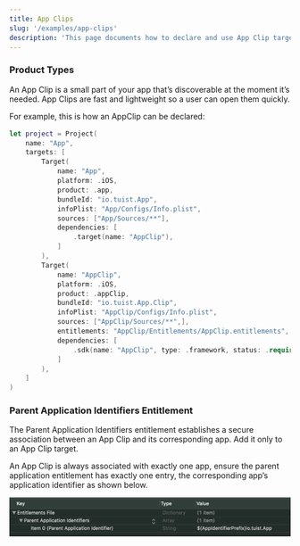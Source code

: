 ```yaml
---
title: App Clips
slug: '/examples/app-clips'
description: 'This page documents how to declare and use App Clip targets.'
---
```


### Product Types

An App Clip is a small part of your app that’s discoverable at the moment it’s needed. App Clips are fast and lightweight so a user can open them quickly.

For example, this is how an AppClip can be declared:

```swift
let project = Project(
    name: "App",
    targets: [
        Target(
            name: "App",
            platform: .iOS,
            product: .app,
            bundleId: "io.tuist.App",
            infoPlist: "App/Configs/Info.plist",
            sources: ["App/Sources/**"],
            dependencies: [
                .target(name: "AppClip"),
            ]
        ),
        Target(
            name: "AppClip",
            platform: .iOS,
            product: .appClip,
            bundleId: "io.tuist.App.Clip",
            infoPlist: "AppClip/Configs/Info.plist",
            sources: ["AppClip/Sources/**",],
            entitlements: "AppClip/Entitlements/AppClip.entitlements",
            dependencies: [
                .sdk(name: "AppClip", type: .framework, status: .required),
            ]
        ),
    ]
)
```

### Parent Application Identifiers Entitlement

The Parent Application Identifiers entitlement establishes a secure association between an App Clip and its corresponding app. Add it only to an App Clip target.

An App Clip is always associated with exactly one app, ensure the parent application entitlement has exactly one entry, the corresponding app’s application identifier as shown below.

![Diagram that shows appclip's parent application entitlement configuration](assets/appclip-entitlement-example.png)
